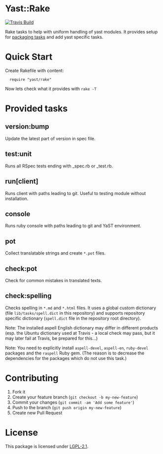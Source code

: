 # Yast::Rake

[![Travis Build](https://travis-ci.org/yast/yast-rake.svg?branch=master)](https://travis-ci.org/yast/yast-rake)


Rake tasks to help with uniform handling of yast modules. It provides setup for
[packaging tasks](http://github.com/openSUSE/packaging_tasks) and add yast specific tasks.

# Quick Start

Create Rakefile with content:
```
  require "yast/rake"
```
Now lets check what it provides with `rake -T`

# Provided tasks

## version:bump
Update the latest part of version in spec file.

## test:unit
Runs all RSpec tests ending with \_spec.rb or \_test.rb.

## run[client]
Runs client with paths leading to git. Useful to testing module without
installation.

## console
Runs ruby console with paths leading to git and YaST environment.

## pot
Collect translatable strings and create `*.pot` files.

## check:pot
Check for common mistakes in translated texts.

## check:spelling
Checks spelling in `*.md` and `*.html` files. It uses a global custom dictionary
(file `lib/tasks/spell.dict` in this repository) and supports repository specific
dictionary (`spell.dict` file in the repository root directory).

Note: The installed aspell English dictionary may differ in different products
(esp. the Ubuntu dictionary used at Travis - a local check may pass, but it may
later fail at Travis, be prepared for this...)

Note: You need to explicitly install `aspell-devel`, `aspell-en`, `ruby-devel`
packages and the `raspell` Ruby gem. (The reason is to decrease the dependencies
for the packages which do not use this task.)


# Contributing

1. Fork it
2. Create your feature branch (`git checkout -b my-new-feature`)
3. Commit your changes (`git commit -am 'Add some feature'`)
4. Push to the branch (`git push origin my-new-feature`)
5. Create new Pull Request

# License
This package is licensed under
[LGPL-2.1](http://www.gnu.org/licenses/lgpl-2.1.html).
